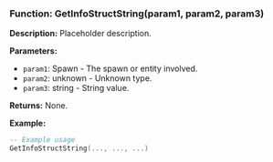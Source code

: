 ### Function: GetInfoStructString(param1, param2, param3)

**Description:**
Placeholder description.

**Parameters:**
- `param1`: Spawn - The spawn or entity involved.
- `param2`: unknown - Unknown type.
- `param3`: string - String value.

**Returns:** None.

**Example:**

```lua
-- Example usage
GetInfoStructString(..., ..., ...)
```
